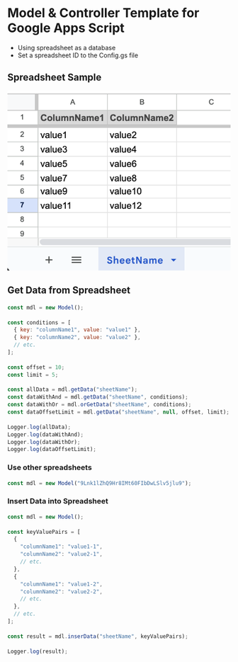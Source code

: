 # Model & Controller Template for Google Apps Script
- Using spreadsheet as a database
- Set a spreadsheet ID to the Config.gs file

## Spreadsheet Sample
![Sample](img-sample-spreadsheet.png)

## Get Data from Spreadsheet

```javascript
const mdl = new Model();

const conditions = [
  { key: "columnName1", value: "value1" },
  { key: "columnName2", value: "value2" },
  // etc.
];

const offset = 10;
const limit = 5;

const allData = mdl.getData("sheetName");
const dataWithAnd = mdl.getData("sheetName", conditions);
const dataWithOr = mdl.orGetData("sheetName", conditions);
const dataOffsetLimit = mdl.getData("sheetName", null, offset, limit);

Logger.log(allData);
Logger.log(dataWithAnd);
Logger.log(dataWithOr);
Logger.log(dataOffsetLimit);
```

### Use other spreadsheets

```javascript
const mdl = new Model("9Lnk1lZhQ9Hr8IMt60FIbDwLSlv5jlu9");
```

### Insert Data into Spreadsheet

```javascript
const mdl = new Model();

const keyValuePairs = [
  {
    "columnName1": "value1-1",
    "columnName2": "value2-1",
    // etc.
  },
  {
    "columnName1": "value1-2",
    "columnName2": "value2-2",
    // etc.
  },
  // etc.
];

const result = mdl.inserData("sheetName", keyValuePairs);

Logger.log(result);
```